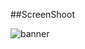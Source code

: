##ScreenShoot

![banner](https://github.com/user-attachments/assets/d6d59b54-d029-4e83-8e3a-ab70cb427d7e)

